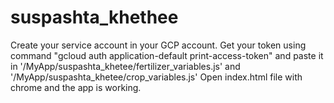 # suspashta_khethee

Create your service account in your GCP account.
Get your token using command "gcloud auth application-default print-access-token" and paste it in '/MyApp/suspashta_khetee/fertilizer_variables.js' and '/MyApp/suspashta_khetee/crop_variables.js'
Open index.html file with chrome and the app is working.
